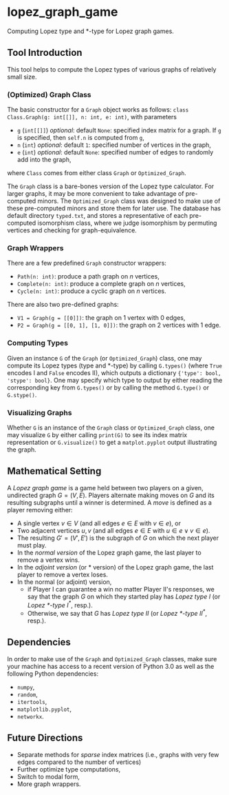 # lopez_graph_game
Computing Lopez type and $*$-type for Lopez graph games.

## Tool Introduction
This tool helps to compute the Lopez types of various graphs of relatively small size.

### (Optimized) Graph Class
The basic constructor for a `Graph` object works as follows: `class Class.Graph(g: int[[]], n: int, e: int)`, with parameters
- `g` (`int[[]]`) _optional_: default `None`: specified index matrix for a graph. If `g` is specified, then `self.n` is computed from `g`,
- `n` (`int`) _optional_: default `1`: specified number of vertices in the graph,
- `e` (`int`) _optional_: default `None`: specified number of edges to randomly add into the graph,

where `Class` comes from either class `Graph` or `Optimized_Graph`. 

The `Graph` class is a bare-bones version of the Lopez type calculator. For larger graphs, it may be more convenient to take advantage of pre-computed minors. The `Optimized_Graph` class was designed to make use of these pre-computed minors and store them for later use. The database has default directory `typed.txt`, and stores a representative of each pre-computed isomorphism class, where we judge isomorphism by permuting vertices and checking for graph-equivalence.

### Graph Wrappers
There are a few predefined `Graph` constructor wrappers:
- `Path(n: int)`: produce a path graph on $n$ vertices,
- `Complete(n: int)`: produce a complete graph on $n$ vertices,
- `Cycle(n: int)`: produce a cyclic graph on $n$ vertices.

There are also two pre-defined graphs: 
- `V1 = Graph(g = [[0]])`: the graph on 1 vertex with 0 edges,
- `P2 = Graph(g = [[0, 1], [1, 0]])`: the graph on 2 vertices with 1 edge.

### Computing Types
Given an instance `G` of the `Graph` (or `Optimized_Graph`) class, one may compute its Lopez types (type and $*$-type) by calling `G.types()` (where `True` encodes I and `False` encodes II), which outputs a dictionary `{'type': bool, 'stype': bool}`. One may specify which type to output by either reading the corresponding key from `G.types()` or by calling the method `G.type()` or `G.stype()`.

### Visualizing Graphs
Whether `G` is an instance of the `Graph` class or `Optimized_Graph` class, one may visualize `G` by either calling `print(G)` to see its index matrix representation or `G.visualize()` to get a `matplot.pyplot` output illustrating the graph. 

## Mathematical Setting
A _Lopez graph game_ is a game held between two players on a given, undirected graph $G = (V, E)$. Players alternate making moves on $G$ and its resulting subgraphs until a winner is determined. A _move_ is defined as a player removing either:
- A single vertex $v \in V$ (and all edges $e \in E$ with $v \in e$), or
- Two adjacent vertices $u, v$ (and all edges $e \in E$ with $u \in e \lor v \in e$).
- The resulting $G' = (V', E')$ is the subgraph of $G$ on which the next player must play.
- In the _normal version_ of the Lopez graph game, the last player to remove a vertex wins.
- In the _adjoint version_ (or $*$ version) of the Lopez graph game, the last player to remove a vertex loses. 
- In the normal (or adjoint) version, 
  - if Player I can guarantee a win no matter Player II's responses, we say that the graph $G$ on which they started play has _Lopez type I_ (or _Lopez $*$-type I$^{*}$_, resp.). 
  - Otherwise, we say that $G$ has _Lopez type II_ (or _Lopez $*$-type II$^{*}$_, resp.). 

## Dependencies
In order to make use of the `Graph` and `Optimized_Graph` classes, make sure your machine has access to a recent version of Python 3.0 as well as the following Python dependencies:
- `numpy`,
- `random`,
- `itertools`,
- `matplotlib.pyplot`,
- `networkx`.

## Future Directions
- Separate methods for _sparse_ index matrices (i.e., graphs with very few edges compared to the number of vertices)
- Further optimize type computations,
- Switch to modal form,
- More graph wrappers.